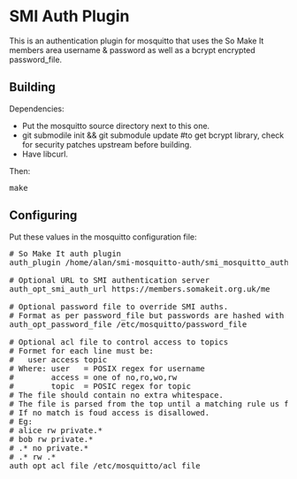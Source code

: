 SMI Auth Plugin
===============
This is an authentication plugin for mosquitto that uses the So Make It members area username & password as well as a bcrypt encrypted password_file.

Building
--------
Dependencies:
 - Put the mosquitto source directory next to this one.
 - git submodile init && git submodule update #to get bcrypt library, check for security patches upstream before building.
 - Have libcurl.

Then:
<pre>make</pre>

Configuring
-----------
Put these values in the mosquitto configuration file:
<pre>
# So Make It auth plugin
auth_plugin /home/alan/smi-mosquitto-auth/smi_mosquitto_auth.so

# Optional URL to SMI authentication server
auth_opt_smi_auth_url https://members.somakeit.org.uk/me

# Optional password file to override SMI auths.
# Format as per password_file but passwords are hashed with bcrypt.
auth_opt_password_file /etc/mosquitto/password_file

# Optional acl file to control access to topics
# Formet for each line must be:
#   user access topic
# Where: user   = POSIX regex for username
#        access = one of no,ro,wo,rw
#        topic  = POSIC regex for topic
# The file should contain no extra whitespace.
# The file is parsed from the top until a matching rule us found.
# If no match is foud access is disallowed.
# Eg:
# alice rw private.*
# bob rw private.*
# .* no private.*
# .* rw .*
auth_opt_acl_file /etc/mosquitto/acl_file
</pre>

